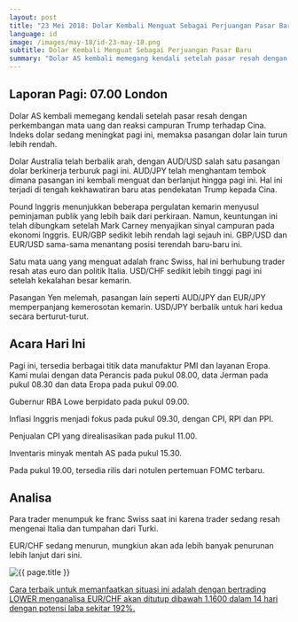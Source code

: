 ```yaml
---
layout: post
title: "23 Mei 2018: Dolar Kembali Menguat Sebagai Perjuangan Pasar Baru"
language: id
image: /images/may-18/id-23-may-18.png
subtitle: Dolar Kembali Menguat Sebagai Perjuangan Pasar Baru
summary: "Dolar AS kembali memegang kendali setelah pasar resah dengan perkembangan mata uang dan reaksi campuran Trump terhadap Cina. Indeks dolar sedang meningkat pagi ini, memaksa pasangan dolar lain turun lebih rendah"
---
```

## Laporan Pagi: 07.00 London

Dolar AS kembali memegang kendali setelah pasar resah dengan perkembangan mata uang dan reaksi campuran Trump terhadap Cina. Indeks dolar sedang meningkat pagi ini, memaksa pasangan dolar lain turun lebih rendah.

Dolar Australia telah berbalik arah, dengan AUD/USD salah satu pasangan dolar berkinerja terburuk pagi ini. AUD/JPY telah menghantam tembok dimana pasangan ini kembali menguat dan berlanjut hingga pagi ini. Hal ini terjadi di tengah kekhawatiran baru atas pendekatan Trump kepada Cina.

Pound Inggris menunjukkan beberapa pergulatan kemarin menyusul peminjaman publik yang lebih baik dari perkiraan. Namun, keuntungan ini telah dibungkam setelah Mark Carney menyajikan sinyal campuran pada ekonomi Inggris. EUR/GBP sedikit lebih rendah lagi sejauh ini. GBP/USD dan EUR/USD sama-sama menantang posisi terendah baru-baru ini.

Satu mata uang yang menguat adalah franc Swiss, hal ini berhubung trader resah atas euro dan politik Italia. USD/CHF sedikit lebih tinggi pagi ini setelah kekalahan besar kemarin.

Pasangan Yen melemah, pasangan lain seperti AUD/JPY dan EUR/JPY memperpanjang kemerosotan kemarin. USD/JPY berbalik untuk hari kedua secara berturut-turut.

## Acara Hari Ini

Pagi ini, tersedia berbagai titik data manufaktur PMI dan layanan Eropa. Kami mulai dengan data Perancis pada pukul 08.00, data Jerman pada pukul 08.30 dan data Eropa pada pukul 09.00.

Gubernur RBA Lowe berpidato pada pukul 09.00.

Inflasi Inggris menjadi fokus pada pukul 09.30, dengan CPI, RPI dan PPI.

Penjualan CPI yang direalisasikan pada pukul 11.00.

Inventaris minyak mentah AS pada pukul 15.30.

Pada pukul 19.00, tersedia rilis dari notulen pertemuan FOMC terbaru.

## Analisa

Para trader menumpuk ke franc Swiss saat ini karena trader sedang resah mengenai Italia dan tumpahan dari Turki.

EUR/CHF sedang menurun, mungkiun akan ada lebih banyak penurunan lebih lanjut dari sini.

<img src="{{ site.url }}/images/may-18/id-23-may-18.png" alt="{{ page.title }}" title="{{ page.title }}">

<a href="%LINK%%currency=USD&market=forex&underlying=frxEURCHF&formname=higherlower&duration_amount=14&duration_units=d&amount=10&amount_type=payout&expiry_type=duration&barrier=1.1600" target="_blank">Cara terbaik untuk memanfaatkan situasi ini adalah dengan bertrading LOWER menganalisa EUR/CHF akan ditutup dibawah 1.1600 dalam 14 hari dengan potensi laba sekitar 192%.</a>
